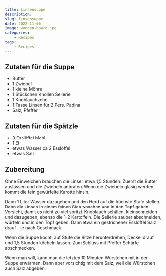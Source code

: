 ```yaml
---
title: Linsensuppe
description: 
slug: linsensuppe
date: 2022-11-06
image: wooden-board.jpg
categories:
    - Recipes
tags:
    - Recipes
---
```


## Zutaten für die Suppe

- Butter
- 1 Zwiebel
- 1 kleine Möhre
- 1 Stückchen Knollen Sellerie
- 1 Knoblauchzehe
- 1 Tasse Linsen für 2 Pers. Padina
- Salz, Pfeffer

## Zutaten für die Spätzle

- 3 Esslöffel Mehl
- 1 Ei
- etwas Wasser ca 2 Esslöffel
- etwas Salz

## Zubereitung

Ohne Einweichen brauchen die Linsen etwa 1,5 Stunden.
Zuerst die Butter auslassen und die Zwiebeln anbraten.
Wenn die Zwiebeln glasig werden, kommt die fein gewürfelte Karotte hinein.

Dann 1 Liter Wasser dazugeben und den Herd auf die höchste Stufe stellen.
Dann die Linsen in einem feinen Sieb waschen und in den Topf geben.
Vorsicht, damit es nicht zu viel spritzt.
Knoblauch schälen, kleinschneiden und dazugeben, ebenso die 1-2 Kartoffeln.
Die Sellerie sauber abschneiden, würfeln und in den Topf geben.
Dann etwa ein gestrichener Esslöffel Salz drauf - je nach Geschmack.

Wenn die Suppe kocht, auf Stufe die Hitze herunterdrehen, Deckel drauf und 1,5 Stunden köcheln lassen.
Zum Schluss mit Pfeffer Schärfe abschmecken.

Wenn man will, kann man die letzten 10 Minuten Würstchen mit in der Suppe erwärmen.
Dann aber vorsichtig mit dem Salz, weil die Würstchen auch Salz abgeben.